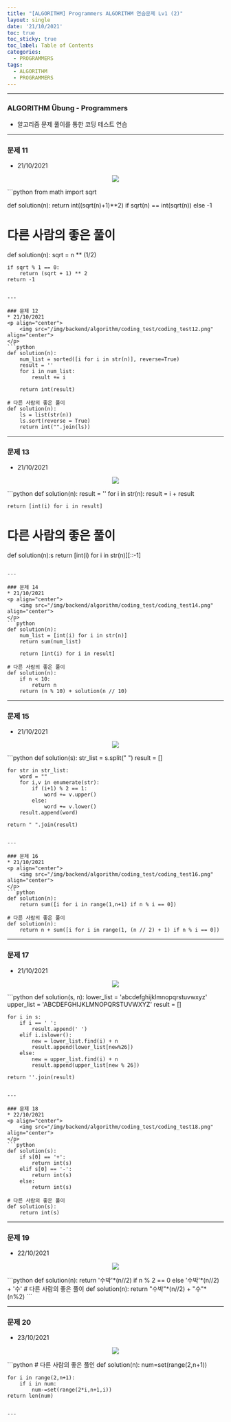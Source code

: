 ```yaml
---
title: "[ALGORITHM] Programmers ALGORITHM 연습문제 Lv1 (2)"
layout: single
date: '21/10/2021'
toc: true
toc_sticky: true
toc_label: Table of Contents
categories:
  - PROGRAMMERS
tags:
  - ALGORITHM
  - PROGRAMMERS
---
```


---
### ALGORITHM Übung - Programmers
* 알고리즘 문제 풀이를 통한 코딩 테스트 연습

---

### 문제 11
* 21/10/2021
<p align="center">
    <img src="/img/backend/algorithm/coding_test/coding_test11.png" align="center">
</p>
```python
from math import sqrt

def solution(n):
    return int((sqrt(n)+1)**2) if sqrt(n) == int(sqrt(n)) else -1

# 다른 사람의 좋은 풀이
def solution(n):
    sqrt = n ** (1/2)

    if sqrt % 1 == 0:
        return (sqrt + 1) ** 2
    return -1
```

---

### 문제 12
* 21/10/2021
<p align="center">
    <img src="/img/backend/algorithm/coding_test/coding_test12.png" align="center">
</p>
```python
def solution(n):
    num_list = sorted([i for i in str(n)], reverse=True)
    result = ''
    for i in num_list:
        result += i

    return int(result)

# 다른 사람의 좋은 풀이
def solution(n):
    ls = list(str(n))
    ls.sort(reverse = True)
    return int("".join(ls))
```

---

### 문제 13
* 21/10/2021
<p align="center">
    <img src="/img/backend/algorithm/coding_test/coding_test13.png" align="center">
</p>
```python
def solution(n):
    result = ''
    for i in str(n):
        result = i + result

    return [int(i) for i in result]

# 다른 사람의 좋은 풀이
def solution(n):s
    return [int(i) for i in str(n)][::-1]
```

---

### 문제 14
* 21/10/2021
<p align="center">
    <img src="/img/backend/algorithm/coding_test/coding_test14.png" align="center">
</p>
```python
def solution(n):
    num_list = [int(i) for i in str(n)]
    return sum(num_list)

    return [int(i) for i in result]

# 다른 사람의 좋은 풀이
def solution(n):
    if n < 10:
        return n
    return (n % 10) + solution(n // 10)
```

---

### 문제 15
* 21/10/2021
<p align="center">
    <img src="/img/backend/algorithm/coding_test/coding_test15.png" align="center">
</p>
```python
def solution(s):
    str_list = s.split(" ")
    result = []

    for str in str_list:
        word = ""
        for i,v in enumerate(str):
            if (i+1) % 2 == 1:
                word += v.upper()
            else:
                word += v.lower()
        result.append(word)

    return " ".join(result)
```

---

### 문제 16
* 21/10/2021
<p align="center">
    <img src="/img/backend/algorithm/coding_test/coding_test16.png" align="center">
</p>
```python
def solution(n):
    return sum([i for i in range(1,n+1) if n % i == 0])

# 다른 사람의 좋은 풀이
def solution(n):
    return n + sum([i for i in range(1, (n // 2) + 1) if n % i == 0])
```

---

### 문제 17
* 21/10/2021
<p align="center">
    <img src="/img/backend/algorithm/coding_test/coding_test17.png" align="center">
</p>
```python
def solution(s, n):
    lower_list = 'abcdefghijklmnopqrstuvwxyz'
    upper_list = 'ABCDEFGHIJKLMNOPQRSTUVWXYZ'
    result = []

    for i in s:
        if i == ' ':
            result.append(' ')
        elif i.islower():
            new = lower_list.find(i) + n
            result.append(lower_list[new%26])
        else:
            new = upper_list.find(i) + n
            result.append(upper_list[new % 26])

    return ''.join(result)
```

---

### 문제 18
* 22/10/2021
<p align="center">
    <img src="/img/backend/algorithm/coding_test/coding_test18.png" align="center">
</p>
```python
def solution(s):
    if s[0] == '+':
        return int(s)
    elif s[0] == '-':
        return int(s)
    else:
        return int(s)

# 다른 사람의 좋은 풀이
def solution(s):
    return int(s)
```

---

### 문제 19
* 22/10/2021
<p align="center">
    <img src="/img/backend/algorithm/coding_test/coding_test19.png" align="center">
</p>
```python
def solution(n):
    return '수박'*(n//2) if n % 2 == 0 else '수박'*(n//2) + '수'
# 다른 사람의 좋은 풀이
def solution(n):
    return "수박"*(n//2) + "수"*(n%2)
```

---

### 문제 20
* 23/10/2021
<p align="center">
    <img src="/img/backend/algorithm/coding_test/coding_test20.png" align="center">
</p>
```python
# 다른 사람의 좋은 풀인
def solution(n):
    num=set(range(2,n+1))

    for i in range(2,n+1):
        if i in num:
            num-=set(range(2*i,n+1,i))
    return len(num)
```

---